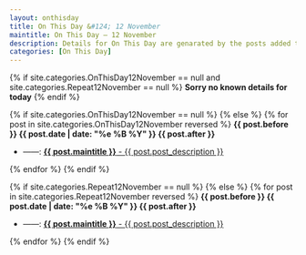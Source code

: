 ```yaml
---
layout: onthisday
title: On This Day &#124; 12 November
maintitle: On This Day — 12 November
description: Details for On This Day are genarated by the posts added to the website so the content is subject to changes/updates over time.
categories: [On This Day]
---
```


{% if site.categories.OnThisDay12November == null and site.categories.Repeat12November == null %}
<strong>Sorry no known details for today</strong>
{% endif %}

{% if site.categories.OnThisDay12November == null %}
{% else %}
{% for post in site.categories.OnThisDay12November reversed %}
<strong>{{ post.before }} {{ post.date | date: "%e %B %Y" }} {{ post.after }}</strong>
<ul>
<li> ——: <a href="{{ post.url }}"><strong>{{ post.maintitle }}</strong> - {{ post.post_description }}</a></li>
</ul>
{% endfor %}
{% endif %}

{% if site.categories.Repeat12November == null %}
{% else %}
{% for post in site.categories.Repeat12November reversed %}
<strong>{{ post.before }} {{ post.date | date: "%e %B %Y" }} {{ post.after }}</strong>
<ul>
<li> ——: <a href="{{ post.url }}"><strong>{{ post.maintitle }}</strong> - {{ post.post_description }}</a></li>
</ul>
{% endfor %}
{% endif %}
